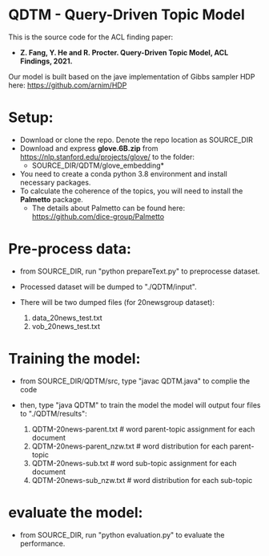 # QDTM - Query-Driven Topic Model

This is the source code for the ACL finding paper: 

* **Z. Fang, Y. He and R. Procter. Query-Driven Topic Model, ACL Findings, 2021.**

Our model is built based on the jave implementation of Gibbs sampler HDP here: https://github.com/arnim/HDP

# Setup:

* Download or clone the repo. Denote the repo location as SOURCE_DIR
* Download and express **glove.6B.zip** from https://nlp.stanford.edu/projects/glove/ to the folder: 
    * SOURCE_DIR/QDTM/glove_embedding*
* You need to create a conda python 3.8 environment and install necessary packages.
* To calculate the coherence of the topics, you will need to install the **Palmetto** package. 
    * The details about Palmetto can be found here: https://github.com/dice-group/Palmetto

# Pre-process data:

* from SOURCE_DIR, run "python prepareText.py" to preprocesse dataset. 
* Processed dataset will be dumped to "./QDTM/input". 
* There will be two dumped files (for 20newsgroup dataset):

    1. data_20news_test.txt
    2. vob_20news_test.txt

# Training the model:

* from SOURCE_DIR/QDTM/src, type "javac QDTM.java" to complie the code
* then, type "java QDTM" to train the model
the model will output four files to "./QDTM/results":

    1. QDTM-20news-parent.txt       # word parent-topic assignment for each document
    2. QDTM-20news-parent_nzw.txt   # word distribution for each parent-topic 
    3. QDTM-20news-sub.txt          # word sub-topic assignment for each document
    4. QDTM-20news-sub_nzw.txt      # word distribution for each sub-topic 

# evaluate the model:

* from SOURCE_DIR, run "python evaluation.py" to evaluate the performance.
